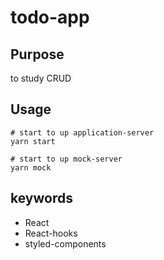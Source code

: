 # todo-app

## Purpose

to study CRUD

## Usage

```
# start to up application-server
yarn start

# start to up mock-server
yarn mock
```

## keywords

- React
- React-hooks
- styled-components
